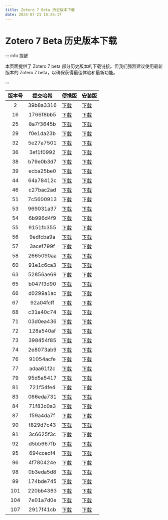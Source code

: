 ```yaml
---
title: Zotero 7 Beta 历史版本下载
date: 2024-07-21 15:26:17
---
```


# Zotero 7 Beta 历史版本下载

::: info 提醒

本页面提供了 Zotero 7 beta 部分历史版本的下载链接。但我们强烈建议使用最新版本的 Zotero 7 beta，以确保获得最佳体验和最新功能。

:::

| 版本号 | 提交哈希  | 便携版                                                                                                                   | 安装版                                                                                                                     |
| :----: | :-------: | ------------------------------------------------------------------------------------------------------------------------ | -------------------------------------------------------------------------------------------------------------------------- |
|   2    | 39b8a3316 | [下载](https://download.zotero.org/client/beta/7.0.0-beta.2%2B39b8a3316/Zotero-7.0.0-beta.2%2B39b8a3316_win-x64.zip)     | [下载](https://download.zotero.org/client/beta/7.0.0-beta.2%2B39b8a3316/Zotero-7.0.0-beta.2%2B39b8a3316_x64_setup.exe)     |
|   16   | 1766f8bb5 | [下载](https://download.zotero.org/client/beta/7.0.0-beta.16%2B1766f8bb5/Zotero-7.0.0-beta.16%2B1766f8bb5_win-x64.zip)   | [下载](https://download.zotero.org/client/beta/7.0.0-beta.16%2B1766f8bb5/Zotero-7.0.0-beta.16%2B1766f8bb5_x64_setup.exe)   |
|   25   | 8a7f3645b | [下载](https://download.zotero.org/client/beta/7.0.0-beta.25%2B8a7f3645b/Zotero-7.0.0-beta.25%2B8a7f3645b_win-x64.zip)   | [下载](https://download.zotero.org/client/beta/7.0.0-beta.25%2B8a7f3645b/Zotero-7.0.0-beta.25%2B8a7f3645b_x64_setup.exe)   |
|   29   | f0e1da23b | [下载](https://download.zotero.org/client/beta/7.0.0-beta.29%2Bf0e1da23b/Zotero-7.0.0-beta.29%2Bf0e1da23b_win-x64.zip)   | [下载](https://download.zotero.org/client/beta/7.0.0-beta.29%2Bf0e1da23b/Zotero-7.0.0-beta.29%2Bf0e1da23b_x64_setup.exe)   |
|   32   | 5e27a7501 | [下载](https://download.zotero.org/client/beta/7.0.0-beta.32%2B5e27a7501/Zotero-7.0.0-beta.32%2B5e27a7501_win-x64.zip)   | [下载](https://download.zotero.org/client/beta/7.0.0-beta.32%2B5e27a7501/Zotero-7.0.0-beta.32%2B5e27a7501_x64_setup.exe)   |
|   36   | 3ef1f0992 | [下载](https://download.zotero.org/client/beta/7.0.0-beta.36%2B3ef1f0992/Zotero-7.0.0-beta.36%2B3ef1f0992_win-x64.zip)   | [下载](https://download.zotero.org/client/beta/7.0.0-beta.36%2B3ef1f0992/Zotero-7.0.0-beta.36%2B3ef1f0992_x64_setup.exe)   |
|   38   | b79e0b3d7 | [下载](https://download.zotero.org/client/beta/7.0.0-beta.38%2Bb79e0b3d7/Zotero-7.0.0-beta.38%2Bb79e0b3d7_win-x64.zip)   | [下载](https://download.zotero.org/client/beta/7.0.0-beta.38%2Bb79e0b3d7/Zotero-7.0.0-beta.38%2Bb79e0b3d7_x64_setup.exe)   |
|   39   | ecba25be0 | [下载](https://download.zotero.org/client/beta/7.0.0-beta.39%2Becba25be0/Zotero-7.0.0-beta.39%2Becba25be0_win-x64.zip)   | [下载](https://download.zotero.org/client/beta/7.0.0-beta.39%2Becba25be0/Zotero-7.0.0-beta.39%2Becba25be0_x64_setup.exe)   |
|   44   | 64a78412c | [下载](https://download.zotero.org/client/beta/7.0.0-beta.44%2B64a78412c/Zotero-7.0.0-beta.44%2B64a78412c_win-x64.zip)   | [下载](https://download.zotero.org/client/beta/7.0.0-beta.44%2B64a78412c/Zotero-7.0.0-beta.44%2B64a78412c_x64_setup.exe)   |
|   46   | c27bac2ad | [下载](https://download.zotero.org/client/beta/7.0.0-beta.46%2Bc27bac2ad/Zotero-7.0.0-beta.46%2Bc27bac2ad_win-x64.zip)   | [下载](https://download.zotero.org/client/beta/7.0.0-beta.46%2Bc27bac2ad/Zotero-7.0.0-beta.46%2Bc27bac2ad_x64_setup.exe)   |
|   51   | 7c5600913 | [下载](https://download.zotero.org/client/beta/7.0.0-beta.51%2B7c5600913/Zotero-7.0.0-beta.51%2B7c5600913_win-x64.zip)   | [下载](https://download.zotero.org/client/beta/7.0.0-beta.51%2B7c5600913/Zotero-7.0.0-beta.51%2B7c5600913_x64_setup.exe)   |
|   53   | 969031a37 | [下载](https://download.zotero.org/client/beta/7.0.0-beta.53%2B969031a37/Zotero-7.0.0-beta.53%2B969031a37_win-x64.zip)   | [下载](https://download.zotero.org/client/beta/7.0.0-beta.53%2B969031a37/Zotero-7.0.0-beta.53%2B969031a37_x64_setup.exe)   |
|   54   | 6b996d4f9 | [下载](https://download.zotero.org/client/beta/7.0.0-beta.54%2B6b996d4f9/Zotero-7.0.0-beta.54%2B6b996d4f9_win-x64.zip)   | [下载](https://download.zotero.org/client/beta/7.0.0-beta.54%2B6b996d4f9/Zotero-7.0.0-beta.54%2B6b996d4f9_x64_setup.exe)   |
|   55   | 9151fb355 | [下载](https://download.zotero.org/client/beta/7.0.0-beta.55%2B9151fb355/Zotero-7.0.0-beta.55%2B9151fb355_win-x64.zip)   | [下载](https://download.zotero.org/client/beta/7.0.0-beta.55%2B9151fb355/Zotero-7.0.0-beta.55%2B9151fb355_x64_setup.exe)   |
|   56   | 9edfcba9a | [下载](https://download.zotero.org/client/beta/7.0.0-beta.56%2B9edfcba9a/Zotero-7.0.0-beta.56%2B9edfcba9a_win-x64.zip)   | [下载](https://download.zotero.org/client/beta/7.0.0-beta.56%2B9edfcba9a/Zotero-7.0.0-beta.56%2B9edfcba9a_x64_setup.exe)   |
|   57   | 3acef799f | [下载](https://download.zotero.org/client/beta/7.0.0-beta.57%2B3acef799f/Zotero-7.0.0-beta.57%2B3acef799f_win-x64.zip)   | [下载](https://download.zotero.org/client/beta/7.0.0-beta.57%2B3acef799f/Zotero-7.0.0-beta.57%2B3acef799f_x64_setup.exe)   |
|   58   | 2665090aa | [下载](https://download.zotero.org/client/beta/7.0.0-beta.58%2B2665090aa/Zotero-7.0.0-beta.58%2B2665090aa_win-x64.zip)   | [下载](https://download.zotero.org/client/beta/7.0.0-beta.58%2B2665090aa/Zotero-7.0.0-beta.58%2B2665090aa_x64_setup.exe)   |
|   60   | 91e1c6ca3 | [下载](https://download.zotero.org/client/beta/7.0.0-beta.60%2B91e1c6ca3/Zotero-7.0.0-beta.60%2B91e1c6ca3_win-x64.zip)   | [下载](https://download.zotero.org/client/beta/7.0.0-beta.60%2B91e1c6ca3/Zotero-7.0.0-beta.60%2B91e1c6ca3_x64_setup.exe)   |
|   63   | 52856ae69 | [下载](https://download.zotero.org/client/beta/7.0.0-beta.63%2B52856ae69/Zotero-7.0.0-beta.63%2B52856ae69_win-x64.zip)   | [下载](https://download.zotero.org/client/beta/7.0.0-beta.63%2B52856ae69/Zotero-7.0.0-beta.63%2B52856ae69_x64_setup.exe)   |
|   65   | b047f3d90 | [下载](https://download.zotero.org/client/beta/7.0.0-beta.65%2Bb047f3d90/Zotero-7.0.0-beta.65%2Bb047f3d90_win-x64.zip)   | [下载](https://download.zotero.org/client/beta/7.0.0-beta.65%2Bb047f3d90/Zotero-7.0.0-beta.65%2Bb047f3d90_x64_setup.exe)   |
|   66   | d0299a1ac | [下载](https://download.zotero.org/client/beta/7.0.0-beta.66%2Bd0299a1ac/Zotero-7.0.0-beta.66%2Bd0299a1ac_win-x64.zip)   | [下载](https://download.zotero.org/client/beta/7.0.0-beta.66%2Bd0299a1ac/Zotero-7.0.0-beta.66%2Bd0299a1ac_x64_setup.exe)   |
|   67   | 92a04fcff | [下载](https://download.zotero.org/client/beta/7.0.0-beta.67%2B92a04fcff/Zotero-7.0.0-beta.67%2B92a04fcff_win-x64.zip)   | [下载](https://download.zotero.org/client/beta/7.0.0-beta.67%2B92a04fcff/Zotero-7.0.0-beta.67%2B92a04fcff_x64_setup.exe)   |
|   68   | c31a40c74 | [下载](https://download.zotero.org/client/beta/7.0.0-beta.68%2Bc31a40c74/Zotero-7.0.0-beta.68%2Bc31a40c74_win-x64.zip)   | [下载](https://download.zotero.org/client/beta/7.0.0-beta.68%2Bc31a40c74/Zotero-7.0.0-beta.68%2Bc31a40c74_x64_setup.exe)   |
|   71   | 03d0ea436 | [下载](https://download.zotero.org/client/beta/7.0.0-beta.71%2B03d0ea436/Zotero-7.0.0-beta.71%2B03d0ea436_win-x64.zip)   | [下载](https://download.zotero.org/client/beta/7.0.0-beta.71%2B03d0ea436/Zotero-7.0.0-beta.71%2B03d0ea436_x64_setup.exe)   |
|   72   | 128a540af | [下载](https://download.zotero.org/client/beta/7.0.0-beta.72%2B128a540af/Zotero-7.0.0-beta.72%2B128a540af_win-x64.zip)   | [下载](https://download.zotero.org/client/beta/7.0.0-beta.72%2B128a540af/Zotero-7.0.0-beta.72%2B128a540af_x64_setup.exe)   |
|   73   | 398454f85 | [下载](https://download.zotero.org/client/beta/7.0.0-beta.73%2B398454f85/Zotero-7.0.0-beta.73%2B398454f85_win-x64.zip)   | [下载](https://download.zotero.org/client/beta/7.0.0-beta.73%2B398454f85/Zotero-7.0.0-beta.73%2B398454f85_x64_setup.exe)   |
|   74   | 2e8073ab9 | [下载](https://download.zotero.org/client/beta/7.0.0-beta.74%2B2e8073ab9/Zotero-7.0.0-beta.74%2B2e8073ab9_win-x64.zip)   | [下载](https://download.zotero.org/client/beta/7.0.0-beta.74%2B2e8073ab9/Zotero-7.0.0-beta.74%2B2e8073ab9_x64_setup.exe)   |
|   76   | 91054acfe | [下载](https://download.zotero.org/client/beta/7.0.0-beta.76%2B91054acfe/Zotero-7.0.0-beta.76%2B91054acfe_win-x64.zip)   | [下载](https://download.zotero.org/client/beta/7.0.0-beta.76%2B91054acfe/Zotero-7.0.0-beta.76%2B91054acfe_x64_setup.exe)   |
|   77   | adaa61f2c | [下载](https://download.zotero.org/client/beta/7.0.0-beta.77%2Badaa61f2c/Zotero-7.0.0-beta.77%2Badaa61f2c_win-x64.zip)   | [下载](https://download.zotero.org/client/beta/7.0.0-beta.77%2Badaa61f2c/Zotero-7.0.0-beta.77%2Badaa61f2c_x64_setup.exe)   |
|   79   | 95d5a5417 | [下载](https://download.zotero.org/client/beta/7.0.0-beta.79%2B95d5a5417/Zotero-7.0.0-beta.79%2B95d5a5417_win-x64.zip)   | [下载](https://download.zotero.org/client/beta/7.0.0-beta.79%2B95d5a5417/Zotero-7.0.0-beta.79%2B95d5a5417_x64_setup.exe)   |
|   81   | 721f54fe4 | [下载](https://download.zotero.org/client/beta/7.0.0-beta.81%2B721f54fe4/Zotero-7.0.0-beta.81%2B721f54fe4_win-x64.zip)   | [下载](https://download.zotero.org/client/beta/7.0.0-beta.81%2B721f54fe4/Zotero-7.0.0-beta.81%2B721f54fe4_x64_setup.exe)   |
|   83   | 066eda731 | [下载](https://download.zotero.org/client/beta/7.0.0-beta.83%2B066eda731/Zotero-7.0.0-beta.83%2B066eda731_win-x64.zip)   | [下载](https://download.zotero.org/client/beta/7.0.0-beta.83%2B066eda731/Zotero-7.0.0-beta.83%2B066eda731_x64_setup.exe)   |
|   84   | 71f83c0a3 | [下载](https://download.zotero.org/client/beta/7.0.0-beta.84%2B71f83c0a3/Zotero-7.0.0-beta.84%2B71f83c0a3_win-x64.zip)   | [下载](https://download.zotero.org/client/beta/7.0.0-beta.84%2B71f83c0a3/Zotero-7.0.0-beta.84%2B71f83c0a3_x64_setup.exe)   |
|   87   | f59a4da7f | [下载](https://download.zotero.org/client/beta/7.0.0-beta.87%2Bf59a4da7f/Zotero-7.0.0-beta.87%2Bf59a4da7f_win-x64.zip)   | [下载](https://download.zotero.org/client/beta/7.0.0-beta.87%2Bf59a4da7f/Zotero-7.0.0-beta.87%2Bf59a4da7f_x64_setup.exe)   |
|   90   | f829d7c43 | [下载](https://download.zotero.org/client/beta/7.0.0-beta.90%2Bf829d7c43/Zotero-7.0.0-beta.90%2Bf829d7c43_win-x64.zip)   | [下载](https://download.zotero.org/client/beta/7.0.0-beta.90%2Bf829d7c43/Zotero-7.0.0-beta.90%2Bf829d7c43_x64_setup.exe)   |
|   91   | 3c6625f3c | [下载](https://download.zotero.org/client/beta/7.0.0-beta.91%2B3c6625f3c/Zotero-7.0.0-beta.91%2B3c6625f3c_win-x64.zip)   | [下载](https://download.zotero.org/client/beta/7.0.0-beta.91%2B3c6625f3c/Zotero-7.0.0-beta.91%2B3c6625f3c_x64_setup.exe)   |
|   92   | d5bb667fb | [下载](https://download.zotero.org/client/beta/7.0.0-beta.92%2Bd5bb667fb/Zotero-7.0.0-beta.92%2Bd5bb667fb_win-x64.zip)   | [下载](https://download.zotero.org/client/beta/7.0.0-beta.92%2Bd5bb667fb/Zotero-7.0.0-beta.92%2Bd5bb667fb_x64_setup.exe)   |
|   95   | 694ccecf4 | [下载](https://download.zotero.org/client/beta/7.0.0-beta.95%2B694ccecf4/Zotero-7.0.0-beta.95%2B694ccecf4_win-x64.zip)   | [下载](https://download.zotero.org/client/beta/7.0.0-beta.95%2B694ccecf4/Zotero-7.0.0-beta.95%2B694ccecf4_x64_setup.exe)   |
|   96   | 4f780424e | [下载](https://download.zotero.org/client/beta/7.0.0-beta.96%2B4f780424e/Zotero-7.0.0-beta.96%2B4f780424e_win-x64.zip)   | [下载](https://download.zotero.org/client/beta/7.0.0-beta.96%2B4f780424e/Zotero-7.0.0-beta.96%2B4f780424e_x64_setup.exe)   |
|   98   | 0b3eda5d8 | [下载](https://download.zotero.org/client/beta/7.0.0-beta.98%2B0b3eda5d8/Zotero-7.0.0-beta.98%2B0b3eda5d8_win-x64.zip)   | [下载](https://download.zotero.org/client/beta/7.0.0-beta.98%2B0b3eda5d8/Zotero-7.0.0-beta.98%2B0b3eda5d8_x64_setup.exe)   |
|   99   | 174bde745 | [下载](https://download.zotero.org/client/beta/7.0.0-beta.99%2B174bde745/Zotero-7.0.0-beta.99%2B174bde745_win-x64.zip)   | [下载](https://download.zotero.org/client/beta/7.0.0-beta.99%2B174bde745/Zotero-7.0.0-beta.99%2B174bde745_x64_setup.exe)   |
|  101   | 220bb4383 | [下载](https://download.zotero.org/client/beta/7.0.0-beta.101%2B220bb4383/Zotero-7.0.0-beta.101%2B220bb4383_win-x64.zip) | [下载](https://download.zotero.org/client/beta/7.0.0-beta.101%2B220bb4383/Zotero-7.0.0-beta.101%2B220bb4383_x64_setup.exe) |
|  104   | 7e01a7d0e | [下载](https://download.zotero.org/client/beta/7.0.0-beta.104%2B7e01a7d0e/Zotero-7.0.0-beta.104%2B7e01a7d0e_win-x64.zip) | [下载](https://download.zotero.org/client/beta/7.0.0-beta.104%2B7e01a7d0e/Zotero-7.0.0-beta.104%2B7e01a7d0e_x64_setup.exe) |
|  107   | 2917f41cb | [下载](https://download.zotero.org/client/beta/7.0.0-beta.107%2B2917f41cb/Zotero-7.0.0-beta.107%2B2917f41cb_win-x64.zip) | [下载](https://download.zotero.org/client/beta/7.0.0-beta.107%2B2917f41cb/Zotero-7.0.0-beta.107%2B2917f41cb_x64_setup.exe) |
